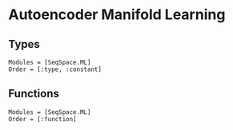 # Autoencoder Manifold Learning

## Types
```@autodocs
Modules = [SeqSpace.ML]
Order = [:type, :constant]
```

## Functions
```@autodocs
Modules = [SeqSpace.ML]
Order = [:function]
```
